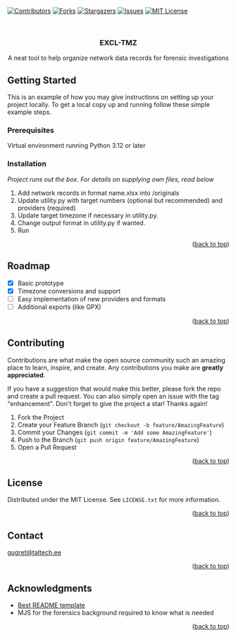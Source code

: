 [![Contributors][contributors-shield]][contributors-url]
[![Forks][forks-shield]][forks-url]
[![Stargazers][stars-shield]][stars-url]
[![Issues][issues-shield]][issues-url]
[![MIT License][license-shield]][license-url]
<a name="readme-top"></a>


<br />
<div align="center">

  <h3 align="center">EXCL-TMZ</h3>

  <p align="center">
    A neat tool to help organize network data records for forensic investigations
  </p>
</div>


<!-- GETTING STARTED -->
## Getting Started

This is an example of how you may give instructions on setting up your project locally.
To get a local copy up and running follow these simple example steps.

### Prerequisites

Virtual environment running Python 3.12 or later

### Installation

_Project runs out the box. For details on supplying own files, read below_

1. Add network records in format name.xlsx into /originals
2. Update utility.py with target numbers (optional but recommended) and providers (required)
3. Update target timezone if necessary in utility.py.
4. Change output format in utility.py if wanted.
5. Run

<p align="right">(<a href="#readme-top">back to top</a>)</p>



<!-- ROADMAP -->
## Roadmap

- [x] Basic prototype
- [x] Timezone conversions and support
- [ ] Easy implementation of new providers and formats
- [ ] Additional exports (like GPX)

<p align="right">(<a href="#readme-top">back to top</a>)</p>



<!-- CONTRIBUTING -->
## Contributing

Contributions are what make the open source community such an amazing place to learn, inspire, and create. Any contributions you make are **greatly appreciated**.

If you have a suggestion that would make this better, please fork the repo and create a pull request. You can also simply open an issue with the tag "enhancement".
Don't forget to give the project a star! Thanks again!

1. Fork the Project
2. Create your Feature Branch (`git checkout -b feature/AmazingFeature`)
3. Commit your Changes (`git commit -m 'Add some AmazingFeature'`)
4. Push to the Branch (`git push origin feature/AmazingFeature`)
5. Open a Pull Request

<p align="right">(<a href="#readme-top">back to top</a>)</p>



<!-- LICENSE -->
## License

Distributed under the MIT License. See `LICENSE.txt` for more information.

<p align="right">(<a href="#readme-top">back to top</a>)</p>



<!-- CONTACT -->
## Contact

gugret@taltech.ee

<p align="right">(<a href="#readme-top">back to top</a>)</p>



<!-- ACKNOWLEDGMENTS -->
## Acknowledgments

* [Best README template](https://github.com/othneildrew/Best-README-Template)
* MJS for the forensics background required to know what is needed

<p align="right">(<a href="#readme-top">back to top</a>)</p>



<!-- MARKDOWN LINKS & IMAGES -->
<!-- https://www.markdownguide.org/basic-syntax/#reference-style-links -->
[contributors-shield]: https://img.shields.io/github/contributors/GGustav/excl-tmz?style=for-the-badge
[contributors-url]: https://github.com/GGustav/excl-tmz/graphs/contributors
[forks-shield]: https://img.shields.io/github/forks/GGustav/excl-tmz?style=for-the-badge
[forks-url]: https://github.com/GGustav/excl-tmz/network/members
[stars-shield]: https://img.shields.io/github/stars/GGustav/excl-tmz?style=for-the-badge
[stars-url]: https://github.com/GGustav/excl-tmz/stargazers
[issues-shield]: https://img.shields.io/github/issues/GGustav/excl-tmz?style=for-the-badge
[issues-url]: https://github.com/GGustav/excl-tmz/issues
[license-shield]: https://img.shields.io/github/license/GGustav/excl-tmz?style=for-the-badge
[license-url]: https://github.com/GGustav/excl-tmz/blob/master/LICENSE.txt
